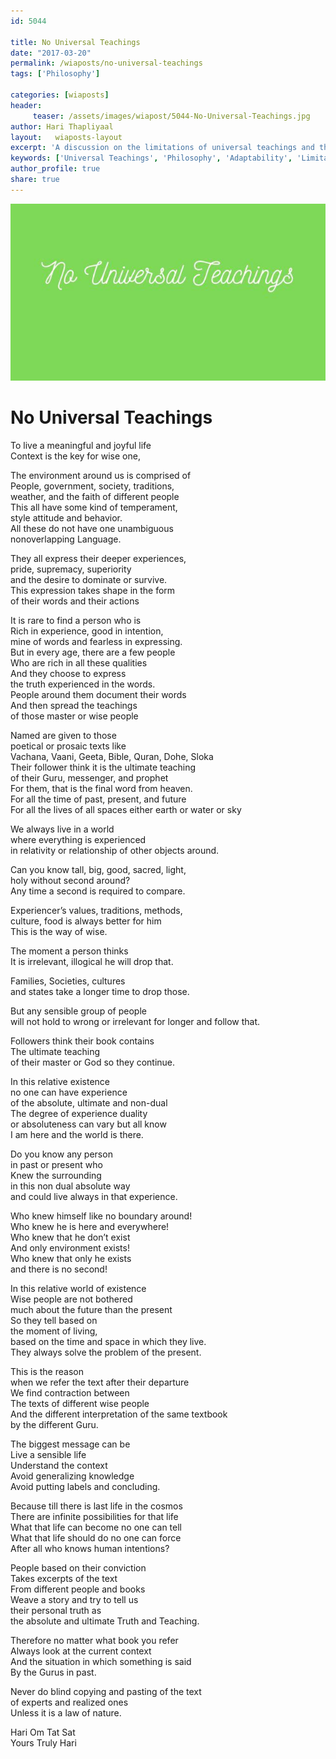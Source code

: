 ```yaml
--- 
id: 5044

title: No Universal Teachings
date: "2017-03-20"
permalink: /wiaposts/no-universal-teachings
tags: ['Philosophy']    

categories: [wiaposts] 
header:
     teaser: /assets/images/wiapost/5044-No-Universal-Teachings.jpg
author: Hari Thapliyaal 
layout:   wiaposts-layout
excerpt: 'A discussion on the limitations of universal teachings and their adaptability.' 
keywords: ['Universal Teachings', 'Philosophy', 'Adaptability', 'Limitations']
author_profile: true 
share: true 
---
```


![No Universal Teachings](/assets/images/wiapost/5044-No-Universal-Teachings.jpg)     
   
# No Universal Teachings
    
To live a meaningful and joyful life     
Context is the key for wise one,    
    
The environment around us is comprised of     
People, government, society, traditions,     
weather, and the faith of different people     
This all have some kind of temperament,     
style attitude and behavior.     
All these do not have one unambiguous     
nonoverlapping Language.    
    
They all express their deeper experiences,     
pride, supremacy, superiority     
and the desire to dominate or survive.     
This expression takes shape in the form     
of their words and their actions    
    
It is rare to find a person who is     
Rich in experience, good in intention,     
mine of words and fearless in expressing.     
But in every age, there are a few people     
Who are rich in all these qualities     
And they choose to express     
the truth experienced in the words.     
People around them document their words     
And then spread the teachings     
of those master or wise people    
    
Named are given to those     
poetical or prosaic texts like     
Vachana, Vaani, Geeta, Bible, Quran, Dohe, Sloka     
Their follower think it is the ultimate teaching     
of their Guru, messenger, and prophet     
For them, that is the final word from heaven.     
For all the time of past, present, and future     
For all the lives of all spaces either earth or water or sky    
    
We always live in a world     
where everything is experienced     
in relativity or relationship of other objects around.    
    
Can you know tall, big, good, sacred, light,     
holy without second around?     
Any time a second is required to compare.    
    
Experiencer’s values, traditions, methods,     
culture, food is always better for him     
This is the way of wise.    
    
The moment a person thinks     
It is irrelevant, illogical he will drop that.    
    
Families, Societies, cultures     
and states take a longer time to drop those.    
    
But any sensible group of people     
will not hold to wrong or irrelevant for longer and follow that.    
    
Followers think their book contains     
The ultimate teaching     
of their master or God so they continue.    
    
In this relative existence     
no one can have experience     
of the absolute, ultimate and non-dual     
The degree of experience duality     
or absoluteness can vary but all know     
I am here and the world is there.    
    
Do you know any person     
in past or present who     
Knew the surrounding     
in this non dual absolute way     
and could live always in that experience.    
    
Who knew himself like no boundary around!     
Who knew he is here and everywhere!     
Who knew that he don’t exist     
And only environment exists!     
Who knew that only he exists     
and there is no second!    
    
In this relative world of existence     
Wise people are not bothered     
much about the future than the present     
So they tell based on     
the moment of living,     
based on the time and space in which they live.     
They always solve the problem of the present.    
    
This is the reason     
when we refer the text after their departure     
We find contraction between     
The texts of different wise people     
And the different interpretation of the same textbook     
by the different Guru.    
    
The biggest message can be     
Live a sensible life     
Understand the context     
Avoid generalizing knowledge     
Avoid putting labels and concluding.    
    
Because till there is last life in the cosmos     
There are infinite possibilities for that life     
What that life can become no one can tell     
What that life should do no one can force     
After all who knows human intentions?    
    
People based on their conviction     
Takes excerpts of the text     
From different people and books     
Weave a story and try to tell us     
their personal truth as     
the absolute and ultimate Truth and Teaching.    
    
Therefore no matter what book you refer     
Always look at the current context     
And the situation in which something is said     
By the Gurus in past.    
    
Never do blind copying and pasting of the text     
of experts and realized ones     
Unless it is a law of nature.    
    
Hari Om Tat Sat     
Yours Truly Hari    
